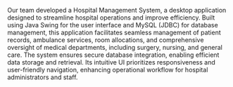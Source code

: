 Our team developed a Hospital Management System, a desktop application designed to streamline hospital operations and improve efficiency. Built using Java Swing for the user interface and MySQL (JDBC) for database management, this application facilitates seamless management of patient records, ambulance services, room allocations, and comprehensive oversight of medical departments, including surgery, nursing, and general care.
The system ensures secure database integration, enabling efficient data storage and retrieval. Its intuitive UI prioritizes responsiveness and user-friendly navigation, enhancing operational workflow for hospital administrators and staff.
